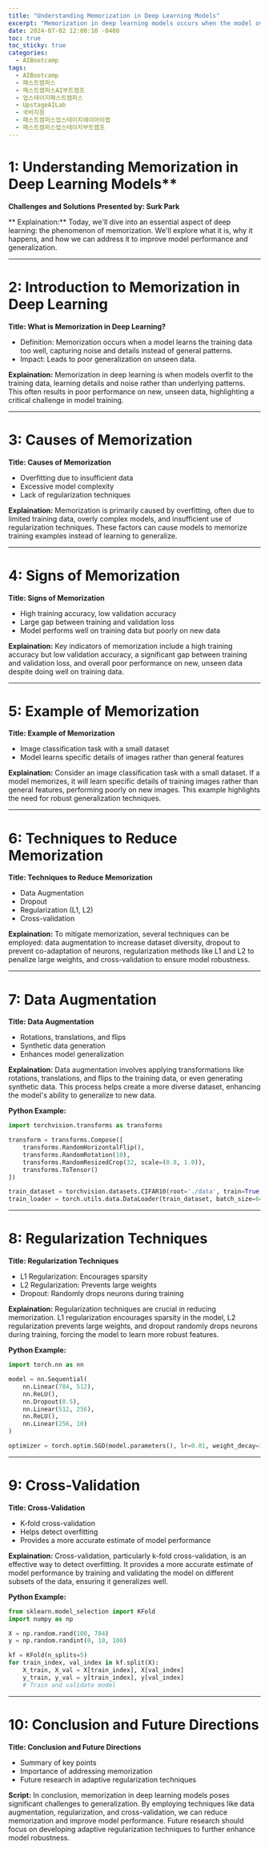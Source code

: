 ```yaml
---
title: "Understanding Memorization in Deep Learning Models"
excerpt: "Memorization in deep learning models occurs when the model overfits to the training data, learning specific details and noise rather than general patterns. This leads to poor generalization on unseen data, which is a significant challenge. Causes include insufficient data, excessive model complexity, and lack of regularization. Techniques to reduce memorization include data augmentation, dropout, regularization (L1, L2), and cross-validation. Employing these methods can improve model performance and robustness."
date: 2024-07-02 12:00:10 -0400
toc: true
toc_sticky: true
categories:
  - AIBootcamp
tags:
  - AIBootcamp 
  - 패스트캠퍼스 
  - 패스트캠퍼스AI부트캠프 
  - 업스테이지패스트캠퍼스 
  - UpstageAILab 
  - 국비지원 
  - 패스트캠퍼스업스테이지에이아이랩 
  - 패스트캠퍼스업스테이지부트캠프
---
```





# 1: Understanding Memorization in Deep Learning Models**
**Challenges and Solutions**
**Presented by: Surk Park**

** Explaination:**
Today, we'll dive into an essential aspect of deep learning: the phenomenon of memorization. We'll explore what it is, why it happens, and how we can address it to improve model performance and generalization.

---

# 2: Introduction to Memorization in Deep Learning
**Title: What is Memorization in Deep Learning?**
- Definition: Memorization occurs when a model learns the training data too well, capturing noise and details instead of general patterns.
- Impact: Leads to poor generalization on unseen data.

**Explaination:**
Memorization in deep learning is when models overfit to the training data, learning details and noise rather than underlying patterns. This often results in poor performance on new, unseen data, highlighting a critical challenge in model training.

---

# 3: Causes of Memorization
**Title: Causes of Memorization**
- Overfitting due to insufficient data
- Excessive model complexity
- Lack of regularization techniques

**Explaination:**
Memorization is primarily caused by overfitting, often due to limited training data, overly complex models, and insufficient use of regularization techniques. These factors can cause models to memorize training examples instead of learning to generalize.

---

# 4: Signs of Memorization
**Title: Signs of Memorization**
- High training accuracy, low validation accuracy
- Large gap between training and validation loss
- Model performs well on training data but poorly on new data

**Explaination:**
Key indicators of memorization include a high training accuracy but low validation accuracy, a significant gap between training and validation loss, and overall poor performance on new, unseen data despite doing well on training data.

---

# 5: Example of Memorization
**Title: Example of Memorization**
- Image classification task with a small dataset
- Model learns specific details of images rather than general features

**Explaination:**
Consider an image classification task with a small dataset. If a model memorizes, it will learn specific details of training images rather than general features, performing poorly on new images. This example highlights the need for robust generalization techniques.

---

# 6: Techniques to Reduce Memorization
**Title: Techniques to Reduce Memorization**
- Data Augmentation
- Dropout
- Regularization (L1, L2)
- Cross-validation

**Explaination:**
To mitigate memorization, several techniques can be employed: data augmentation to increase dataset diversity, dropout to prevent co-adaptation of neurons, regularization methods like L1 and L2 to penalize large weights, and cross-validation to ensure model robustness.

---

# 7: Data Augmentation
**Title: Data Augmentation**
- Rotations, translations, and flips
- Synthetic data generation
- Enhances model generalization

**Explaination:**
Data augmentation involves applying transformations like rotations, translations, and flips to the training data, or even generating synthetic data. This process helps create a more diverse dataset, enhancing the model's ability to generalize to new data.

**Python Example:**
```python
import torchvision.transforms as transforms

transform = transforms.Compose([
    transforms.RandomHorizontalFlip(),
    transforms.RandomRotation(10),
    transforms.RandomResizedCrop(32, scale=(0.8, 1.0)),
    transforms.ToTensor()
])

train_dataset = torchvision.datasets.CIFAR10(root='./data', train=True, download=True, transform=transform)
train_loader = torch.utils.data.DataLoader(train_dataset, batch_size=64, shuffle=True)
```

---

# 8: Regularization Techniques
**Title: Regularization Techniques**
- L1 Regularization: Encourages sparsity
- L2 Regularization: Prevents large weights
- Dropout: Randomly drops neurons during training

**Explaination:**
Regularization techniques are crucial in reducing memorization. L1 regularization encourages sparsity in the model, L2 regularization prevents large weights, and dropout randomly drops neurons during training, forcing the model to learn more robust features.

**Python Example:**
```python
import torch.nn as nn

model = nn.Sequential(
    nn.Linear(784, 512),
    nn.ReLU(),
    nn.Dropout(0.5),
    nn.Linear(512, 256),
    nn.ReLU(),
    nn.Linear(256, 10)
)

optimizer = torch.optim.SGD(model.parameters(), lr=0.01, weight_decay=1e-4)  # L2 regularization
```

---

# 9: Cross-Validation
**Title: Cross-Validation**
- K-fold cross-validation
- Helps detect overfitting
- Provides a more accurate estimate of model performance

**Explaination:**
Cross-validation, particularly k-fold cross-validation, is an effective way to detect overfitting. It provides a more accurate estimate of model performance by training and validating the model on different subsets of the data, ensuring it generalizes well.

**Python Example:**
```python
from sklearn.model_selection import KFold
import numpy as np

X = np.random.rand(100, 784)
y = np.random.randint(0, 10, 100)

kf = KFold(n_splits=5)
for train_index, val_index in kf.split(X):
    X_train, X_val = X[train_index], X[val_index]
    y_train, y_val = y[train_index], y[val_index]
    # Train and validate model
```

---

# 10: Conclusion and Future Directions
**Title: Conclusion and Future Directions**
- Summary of key points
- Importance of addressing memorization
- Future research in adaptive regularization techniques

**Script:**
In conclusion, memorization in deep learning models poses significant challenges to generalization. By employing techniques like data augmentation, regularization, and cross-validation, we can reduce memorization and improve model performance. Future research should focus on developing adaptive regularization techniques to further enhance model robustness.
```
